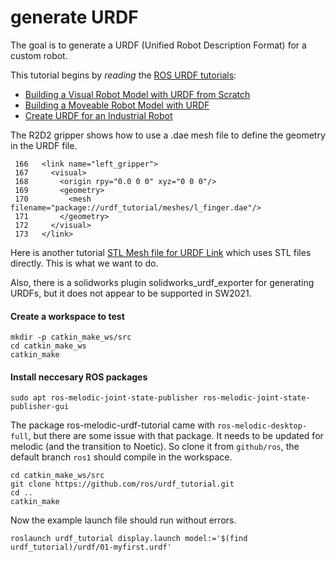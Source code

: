 # generate URDF

The goal is to generate a URDF (Unified Robot Description Format) for a custom robot.

This tutorial begins by _reading_ the [ROS URDF tutorials](http://wiki.ros.org/urdf/Tutorials/Building%20a%20Movable%20Robot%20Model%20with%20URDF):

 - [Building a Visual Robot Model with URDF from Scratch](http://wiki.ros.org/urdf/Tutorials/Building%20a%20Visual%20Robot%20Model%20with%20URDF%20from%20Scratch)
 - [Building a Moveable Robot Model with URDF](http://wiki.ros.org/urdf/Tutorials/Building%20a%20Movable%20Robot%20Model%20with%20URDF)
 - [Create URDF for an Industrial Robot](http://wiki.ros.org/Industrial/Tutorials/Create%20a%20URDF%20for%20an%20Industrial%20Robot)



The R2D2 gripper shows how to use a .dae mesh file to define the geometry in the URDF file.

```
 166   <link name="left_gripper">
 167     <visual>
 168       <origin rpy="0.0 0 0" xyz="0 0 0"/>
 169       <geometry>
 170         <mesh filename="package://urdf_tutorial/meshes/l_finger.dae"/>
 171       </geometry>
 172     </visual>
 173   </link>
 ```


 Here is another tutorial [STL Mesh file for URDF Link](https://www.theconstructsim.com/ros-projects-my-robotic-manipulator-6-stl-mesh-file-for-urdf-link/) which uses STL files directly. This is what we want to do.

Also, there is a solidworks plugin solidworks_urdf_exporter for generating URDFs, but it does not appear to be supported in SW2021.




#### Create a workspace to test

```
mkdir -p catkin_make_ws/src
cd catkin_make_ws
catkin_make
```

#### Install neccesary ROS packages

```
sudo apt ros-melodic-joint-state-publisher ros-melodic-joint-state-publisher-gui
```

The package ros-melodic-urdf-tutorial came with `ros-melodic-desktop-full`, but there are some issue with that package. It needs to be updated for melodic (and the transition to Noetic). So clone it from `github/ros`, the default branch `ros1` should compile in the workspace.

```
cd catkin_make_ws/src
git clone https://github.com/ros/urdf_tutorial.git
cd ..
catkin_make
```

Now the example launch file should run without errors. 

```
roslaunch urdf_tutorial display.launch model:='$(find urdf_tutorial)/urdf/01-myfirst.urdf'
```
